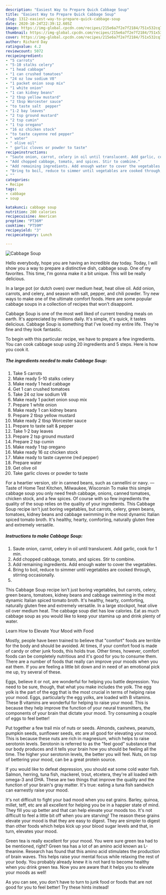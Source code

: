 ```yaml
---
description: "Easiest Way to Prepare Quick Cabbage Soup"
title: "Easiest Way to Prepare Quick Cabbage Soup"
slug: 1312-easiest-way-to-prepare-quick-cabbage-soup
date: 2020-10-24T22:39:12.605Z
image: https://img-global.cpcdn.com/recipes/215e6a7f2e7f2184/751x532cq70/cabbage-soup-recipe-main-photo.jpg
thumbnail: https://img-global.cpcdn.com/recipes/215e6a7f2e7f2184/751x532cq70/cabbage-soup-recipe-main-photo.jpg
cover: https://img-global.cpcdn.com/recipes/215e6a7f2e7f2184/751x532cq70/cabbage-soup-recipe-main-photo.jpg
author: Richard Day
ratingvalue: 4.2
reviewcount: 5072
recipeingredient:
- "5 carrots"
- "5-10 stalks celery"
- "1 head cabbage"
- "1 can crushed tomatoes"
- "24 oz low sodium V8"
- "1 packet onion soup mix"
- "1 white onion"
- "1 can kidney beans"
- "2 tbsp yellow mustard"
- "2 tbsp Worcester sauce"
- "to taste salt  pepper"
- "1-2 bay leaves"
- "2 tsp ground mustard"
- "2 tsp cumin"
- "1 tsp oregano"
- "16 oz chicken stock"
- "to taste cayenne red pepper"
- " water"
- " olive oil"
- " garlic cloves or powder to taste"
recipeinstructions:
- "Saute onion, carrot, celery in oil until translucent. Add garlic, cook for 1 min."
- "Add chopped cabbage, tomato, and spices. Stir to combine."
- "Add remaining ingredients. Add enough water to cover the vegetables."
- "Bring to boil, reduce to simmer until vegetables are cooked through, stirring occasionally."
- ""
categories:
- Recipe
tags:
- cabbage
- soup

katakunci: cabbage soup 
nutrition: 280 calories
recipecuisine: American
preptime: "PT36M"
cooktime: "PT59M"
recipeyield: "3"
recipecategory: Lunch

---
```



![Cabbage Soup](https://img-global.cpcdn.com/recipes/215e6a7f2e7f2184/751x532cq70/cabbage-soup-recipe-main-photo.jpg)

Hello everybody, hope you are having an incredible day today. Today, I will show you a way to prepare a distinctive dish, cabbage soup. One of my favorites. This time, I'm gonna make it a bit unique. This will be really delicious.

In a large pot (or dutch oven) over medium heat, heat olive oil. Add onion, carrots, and celery, and season with salt, pepper, and chili powder. Try new ways to make one of the ultimate comfort foods. Here are some popular cabbage soups in a collection of recipes that won&#39;t disappoint.

Cabbage Soup is one of the most well liked of current trending meals on earth. It's appreciated by millions daily. It's simple, it's quick, it tastes delicious. Cabbage Soup is something that I've loved my entire life. They're fine and they look fantastic.


To begin with this particular recipe, we have to prepare a few ingredients. You can cook cabbage soup using 20 ingredients and 5 steps. Here is how you cook it.

<!--inarticleads1-->

##### The ingredients needed to make Cabbage Soup:

1. Take 5 carrots
1. Make ready 5-10 stalks celery
1. Make ready 1 head cabbage
1. Get 1 can crushed tomatoes
1. Take 24 oz low sodium V8
1. Make ready 1 packet onion soup mix
1. Prepare 1 white onion
1. Make ready 1 can kidney beans
1. Prepare 2 tbsp yellow mustard
1. Make ready 2 tbsp Worcester sauce
1. Prepare to taste salt &amp; pepper
1. Take 1-2 bay leaves
1. Prepare 2 tsp ground mustard
1. Prepare 2 tsp cumin
1. Make ready 1 tsp oregano
1. Make ready 16 oz chicken stock
1. Make ready to taste cayenne (red pepper)
1. Prepare  water
1. Get  olive oil
1. Take  garlic cloves or powder to taste


For a heartier version, stir in canned beans, such as cannellini or navy. —Taste of Home Test Kitchen, Milwaukee, Wisconsin To make this simple cabbage soup you only need fresh cabbage, onions, canned tomatoes, chicken stock, and a few spices. Of course with so few ingredients the quality of the soup relies on the quality of your ingredients. This Cabbage Soup recipe isn&#39;t just boring vegetables, but carrots, celery, green beans, tomatoes, kidney beans and cabbage swimming in the most dynamic Italian spiced tomato broth. It&#39;s healthy, hearty, comforting, naturally gluten free and extremely versatile. 

<!--inarticleads2-->

##### Instructions to make Cabbage Soup:

1. Saute onion, carrot, celery in oil until translucent. Add garlic, cook for 1 min.
1. Add chopped cabbage, tomato, and spices. Stir to combine.
1. Add remaining ingredients. Add enough water to cover the vegetables.
1. Bring to boil, reduce to simmer until vegetables are cooked through, stirring occasionally.
1. 


This Cabbage Soup recipe isn&#39;t just boring vegetables, but carrots, celery, green beans, tomatoes, kidney beans and cabbage swimming in the most dynamic Italian spiced tomato broth. It&#39;s healthy, hearty, comforting, naturally gluten free and extremely versatile. In a large stockpot, heat olive oil over medium heat. The cabbage soup diet has low calories. Eat as much cabbage soup as you would like to keep your stamina up and drink plenty of water. 

Learn How to Elevate Your Mood with Food


Mostly, people have been trained to believe that "comfort" foods are terrible for the body and should be avoided. At times, if your comfort food is made of candy or other junk foods, this holds true. Other times, however, comfort foods can be completely nutritious and it's good for you to consume them. There are a number of foods that really can improve your moods when you eat them. If you are feeling a little bit down and in need of an emotional pick me up, try several of these.

Eggs, believe it or not, are wonderful for helping you battle depression. You need to be sure, though, that what you make includes the yolk. The egg yolk is the part of the egg that is the most crucial in terms of helping raise your mood. Eggs, particularly the egg yolks, are loaded with B vitamins. These B vitamins are wonderful for helping to raise your mood. This is because they help improve the function of your neural transmitters, the components of your brain that dictate your mood. Try consuming a couple of eggs to feel better!

Put together a few trail mix of nuts or seeds. Almonds, cashews, peanuts, pumpkin seeds, sunflower seeds, etc are all good for elevating your mood. This is because these nuts are rich in magnesium, which helps to raise serotonin levels. Serotonin is referred to as the "feel good" substance that our body produces and it tells your brain how you should be feeling all the time. The higher your serotonin levels, the better you will feel. Nuts, on top of bettering your mood, can be a great protein source.

If you would like to defeat depression, you should eat some cold water fish. Salmon, herring, tuna fish, mackerel, trout, etcetera, they're all loaded with omega-3 and DHA. These are two things that improve the quality and the function of your brain's gray matter. It's true: eating a tuna fish sandwich can earnestly raise your mood. 

It's not difficult to fight your bad mood when you eat grains. Barley, quinoa, millet, teff, etc are all excellent for helping you be in a happier state of mind. They fill you up better and that can help elevate your moods too. It's not difficult to feel a little bit off when you are starving! The reason these grains elevate your mood is that they are easy to digest. They are simpler to digest than other foods which helps kick up your blood sugar levels and that, in turn, elevates your mood.

Green tea is really excellent for your mood. You were sure green tea had to be mentioned, right? Green tea has a lot of an amino acid known as L-theanine. Research has found that this amino acid stimulates the production of brain waves. This helps raise your mental focus while relaxing the rest of your body. You probably already knew it is not hard to become healthy when you drink green tea. Now you are aware that it helps you to elevate your moods as well!

As you can see, you don't have to turn to junk food or foods that are not good for you to feel better! Try  these hints  instead!

